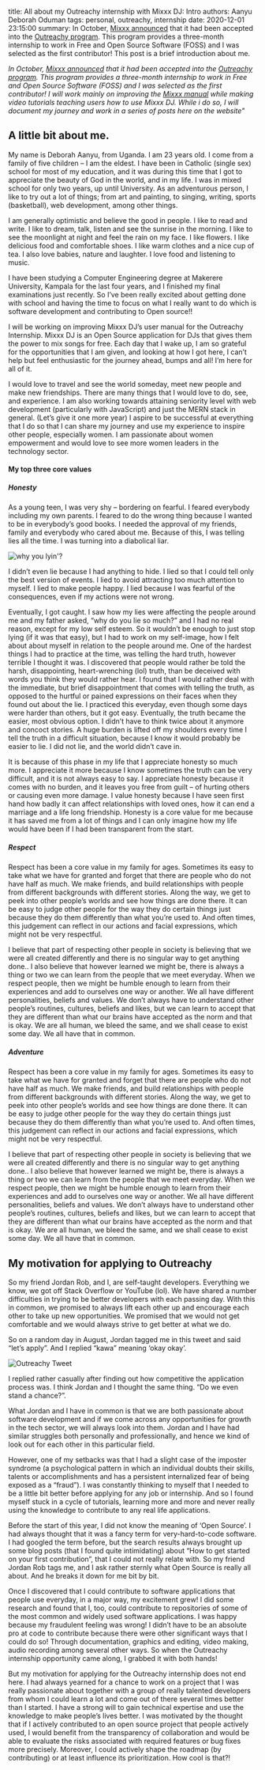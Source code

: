 title: All about my Outreachy internship with Mixxx DJ: Intro
authors: Aanyu Deborah Oduman
tags: personal, outreachy, internship
date: 2020-12-01 23:15:00
summary: In October, [Mixxx announced]({filename}/news/2020-10-01-outreachy.md) that it had been accepted into the [Outreachy program](https://www.outreachy.org/outreachy-december-2020-internship-round/communities/mixxx-dj-software/). This program provides a three-month internship to work in Free and Open Source Software (FOSS) and I was selected as the first contributor! This post is a brief introduction about me.

_In October, [Mixxx announced]({filename}/news/2020-10-01-outreachy.md) that it had been accepted into the [Outreachy program](https://www.outreachy.org/outreachy-december-2020-internship-round/communities/mixxx-dj-software/). This program provides a three-month internship to work in Free and Open Source Software (FOSS) and I was selected as the first contributor! I will work mainly on improving the [Mixxx manual](https://manual.mixxx.org/2.2/en/) while making video tutorials teaching users how to use Mixxx DJ. While i do so, I will document my journey and work in a series of posts here on the website"_

## A little bit about me.

My name is Deborah Aanyu, from Uganda.
I am 23 years old. I come from a family of five children – I am the eldest.
I have been in Catholic (single sex) school for most of my education, and it was during this time that I got to appreciate the beauty of God in the world, and in my life. I was in mixed school for only two years, up until University.
As an adventurous person, I like to try out a lot of things; from art and painting, to singing, writing, sports (basketball), web development, among other things.

I am generally optimistic and believe the good in people. I like to read and write.
I like to dream, talk, listen and see the sunrise in the morning.
I like to see the moonlight at night and feel the rain on my face.
I like flowers.
I like delicious food and comfortable shoes. I like warm clothes and a nice cup of tea.
I also love babies, nature and laughter. I love food and listening to music.

I have been studying a Computer Engineering degree at Makerere University, Kampala for the last four years, and I finished my final examinations just recently. So I’ve been really excited about getting done with school and  having the time to focus on what I really want to do which is software development and contributing to Open source!!

I will be working on improving Mixxx DJ’s user manual for the Outreachy Internship.
Mixxx DJ is an Open Source application for DJs that gives them the power to mix songs for free.
Each day that I wake up, I am so grateful for the opportunities that I am given, and looking at how I got here, I can’t help but feel enthusiastic for the journey ahead, bumps and all! I’m here for all of it.

I would love to travel and see the world someday, meet new people and make new friendships.
There are many things that I would love to do, see, and experience.
I am also working towards attaining seniority level with web development (particularly with JavaScript) and just the MERN stack in general. (Let’s give it one more year)
I aspire to be successful at everything that I do so that I can share my journey and use my experience to inspire other people, especially women.
I am passionate about women empowerment and would love to see more women leaders in the technology sector.

#### My top three core values
##### Honesty

As a young teen, I was very shy – bordering on fearful. I feared everybody including my own parents.
I feared to do the wrong thing because I wanted to be in everybody’s good books.
I needed the approval of my friends, family and everybody who cared about me.
Because of this, I was telling lies all the time. I was turning into a diabolical liar.

![why you lyin'?]({static}/images/news/giphy.gif)

I didn’t even lie because I had anything to hide. I lied so that I could tell only the best version of events.
I lied to avoid attracting too much attention to myself. I lied to make people happy.
I lied because I was fearful of the consequences, even if my actions were not wrong.

Eventually, I got caught. I saw how my lies were affecting the people around me and my father asked, “why do you lie so much?” and I had no real reason, except for my low self esteem.
So it wouldn’t be enough to just stop lying (if it was that easy), but I had to work on my self-image, how I felt about about myself in relation to the people around me. One of the hardest things I had to practice at the time, was telling the hard truth, however terrible I thought it was.
I discovered that people would rather be told the harsh, disappointing, heart-wrenching (lol) truth, than be deceived with words you think they would rather hear.
I found that I would rather deal with the immediate, but brief disappointment that comes with telling the truth, as opposed to the hurtful or pained expressions on their faces when they found out about the lie.
I practiced this everyday, even though some days were harder than others, but it got easy. Eventually, the truth became the easier, most obvious option.
I didn’t have to think twice about it anymore and concoct stories.
A huge burden is lifted off my shoulders every time I tell the truth in a difficult situation, because I know it would probably be easier to lie.
I did not lie, and the world didn’t cave in.

It is because of this phase in my life that I appreciate honesty so much more.
I appreciate it more because I know sometimes the truth can be very difficult, and it is not always easy to say. I appreciate honesty because it comes with no burden, and it leaves you free from guilt – of hurting others or causing even more damage.
I value honesty because I have seen first hand how badly it can affect relationships with loved ones, how it can end a marriage and a life long friendship.
Honesty is a core value for me because it has saved me from a lot of things and I can only imagine how my life would have been if I had been transparent from the start.

##### Respect

Respect has been a core value in my family for ages. Sometimes its easy to take what we have for granted and forget that there are people who do not have half as much. We make friends, and build relationships with people from different backgrounds with different stories. Along the way, we get to peek into other people’s worlds and see how things are done there. It can be easy to judge other people for the way they do certain things just because they do them differently than what you’re used to. And often times, this judgement can reflect in our actions and facial expressions, which might not be very respectful.

I believe that part of respecting other people in society is believing that we were all created differently and there is no singular way to get anything done..
I also believe that however learned we might be, there is always a thing or two we can learn from the people that we meet everyday.
When we respect people, then we might be humble enough to learn from their experiences and add to ourselves one way or another.
We all have different personalities, beliefs and values. We don’t always have to understand other people’s routines, cultures, beliefs and likes, but we can learn to accept that they are different than what our brains have accepted as the norm and that is okay.
We are all human, we bleed the same, and we shall cease to exist some day. We all have that in common.

##### Adventure

Respect has been a core value in my family for ages. Sometimes its easy to take what we have for granted and forget that there are people who do not have half as much. We make friends, and build relationships with people from different backgrounds with different stories. Along the way, we get to peek into other people’s worlds and see how things are done there. It can be easy to judge other people for the way they do certain things just because they do them differently than what you’re used to. And often times, this judgement can reflect in our actions and facial expressions, which might not be very respectful.

I believe that part of respecting other people in society is believing that we were all created differently and there is no singular way to get anything done.. I also believe that however learned we might be, there is always a thing or two we can learn from the people that we meet everyday. When we respect people, then we might be humble enough to learn from their experiences and add to ourselves one way or another. We all have different personalities, beliefs and values. We don’t always have to understand other people’s routines, cultures, beliefs and likes, but we can learn to accept that they are different than what our brains have accepted as the norm and that is okay. We are all human, we bleed the same, and we shall cease to exist some day. We all have that in common.

## My motivation for applying to Outreachy

So my friend Jordan Rob, and I, are self-taught developers.
Everything we know, we got off Stack Overflow or YouTube (lol).
We have shared a number difficulties in trying to be better developers with each passing day.
With this in common, we promised to always lift each other up and encourage each other to take up new opportunities. We promised that we would not get comfortable and we would always strive to get better at what we do.

So on a random day in August, Jordan tagged me in this tweet and said “let’s apply”. And I replied “kawa” meaning ‘okay okay’.

![Outreachy Tweet]({static}/images/news/outreachy_tweet.png)

I replied rather casually after finding out how competitive the application process was.
I think Jordan and I thought the same thing. “Do we even stand a chance?”.

What Jordan and I have in common is that we are both passionate about software development and if we come across any opportunities for growth in the tech sector, we will always look into them.
Jordan and I have had similar struggles both personally and professionally, and hence we kind of look out for each other in this particular field.

However, one of my setbacks was that I had a slight case of the imposter syndrome (a psychological pattern in which an individual doubts their skills, talents or accomplishments and has a persistent internalized fear of being exposed as a “fraud”).
I was constantly thinking to myself that I needed to be a little bit better before applying for any job or internship.
And so I found myself stuck in a cycle of tutorials, learning more and more and never really using the knowledge to contribute to any real life applications.

Before the start of this year, I did not know the meaning of ‘Open Source’. I had always thought that it was a fancy term for very-hard-to-code software. I had googled the term before, but the search results always brought up some blog posts (that I found quite intimidating) about “How to get started on your first contribution”, that I could not really relate with. So my friend Jordan Rob tags me, and I ask rather sternly what Open Source is really all about. And he breaks it down for me bit by bit.

Once I discovered that I could contribute to software applications that people use everyday, in a major way, my excitement grew!
I did some research and found that I, too, could contribute to repositories of some of the most common and widely used software applications.
I was happy because my fraudulent feeling was wrong! I didn’t have to be an absolute pro at code to contribute because there were other significant ways that I could do so!
Through documentation, graphics and editing, video making, audio recording among several other ways. So when the Outreachy internship opportunity came along, I grabbed it with both hands!

But my motivation for applying for the Outreachy internship does not end here.
I had always yearned for a chance to work on a project that I was really passionate about together with a group of really talented developers from whom I could learn a lot and come out of there several times better than I started.
I have a strong will to gain technical expertise and use the knowledge to make people’s lives better.
I was motivated by the thought that if I actively contributed to an open source project that people actively used, I would benefit from the transparency of collaboration and would be able to evaluate the risks associated with required features or bug fixes more precisely.
Moreover, I could actively shape the roadmap (by contributing) or at least influence its prioritization. How cool is that?!
